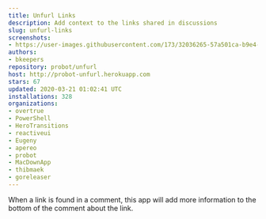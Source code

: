 ```yaml
---
title: Unfurl Links
description: Add context to the links shared in discussions
slug: unfurl-links
screenshots:
- https://user-images.githubusercontent.com/173/32036265-57a501ca-b9e4-11e7-9db3-52374fb7290c.png
authors:
- bkeepers
repository: probot/unfurl
host: http://probot-unfurl.herokuapp.com
stars: 67
updated: 2020-03-21 01:02:41 UTC
installations: 328
organizations:
- overtrue
- PowerShell
- HeroTransitions
- reactiveui
- Eugeny
- apereo
- probot
- MacDownApp
- thibmaek
- goreleaser
---
```


When a link is found in a comment, this app will add more information to the bottom of the comment about the link.

